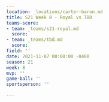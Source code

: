 ```yaml
---
location: _locations/carter-baron.md
title: S21 Week 8 - Royal vs TBD
teams-score:
- team: _teams/s21-royal.md
  score: 
- team: _teams/tbd.md
  score: 
field: ''
date: 2021-11-07 00:00:00 -0400
season: 21
week: 8
mvp: ''
game-ball: ''
sportsperson: ''

---
```

